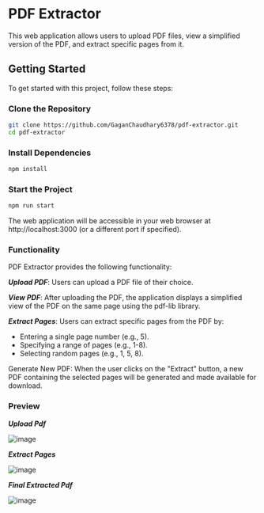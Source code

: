 # PDF Extractor

This web application allows users to upload PDF files, view a simplified version of the PDF, and extract specific pages from it.

## Getting Started

To get started with this project, follow these steps:

### Clone the Repository

```bash
git clone https://github.com/GaganChaudhary6378/pdf-extractor.git
cd pdf-extractor
```

### Install Dependencies

```bash
npm install
```

### Start the Project

```bash
npm run start
```

The web application will be accessible in your web browser at http://localhost:3000 (or a different port if specified).

### Functionality

PDF Extractor provides the following functionality:

***Upload PDF***: Users can upload a PDF file of their choice.

***View PDF***: After uploading the PDF, the application displays a simplified view of the PDF on the same page using the pdf-lib library.

***Extract Pages***: Users can extract specific pages from the PDF by:

- Entering a single page number (e.g., 5).
- Specifying a range of pages (e.g., 1-8).
- Selecting random pages (e.g., 1, 5, 8).
  
Generate New PDF: When the user clicks on the "Extract" button, a new PDF containing the selected pages will be generated and made available for download.

### Preview 

***Upload Pdf***

![image](https://github.com/GaganChaudhary6378/pdf-extractor/assets/100700883/c806a64b-af76-437d-acf8-8539af0717c6)

***Extract Pages***

![image](https://github.com/GaganChaudhary6378/pdf-extractor/assets/100700883/6f574dc4-b6ce-4820-abaf-613d2326b921)

***Final Extracted Pdf***

![image](https://github.com/GaganChaudhary6378/pdf-extractor/assets/100700883/dc40967d-6e85-4d91-b681-54d084a59d3e)


